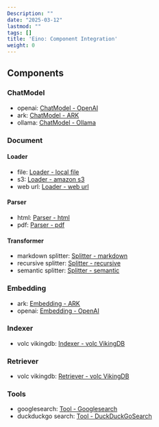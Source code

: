 ```yaml
---
Description: ""
date: "2025-03-12"
lastmod: ""
tags: []
title: 'Eino: Component Integration'
weight: 0
---
```


## Components

### ChatModel

- openai: [ChatModel - OpenAI](/en/docs/eino/ecosystem/chat_model/chat_model_openai)
- ark: [ChatModel - ARK](/en/docs/eino/ecosystem/chat_model/chat_model_ark)
- ollama: [ChatModel - Ollama](/en/docs/eino/ecosystem/chat_model/chat_model_ollama)

### Document

#### Loader

- file: [Loader - local file](/en/docs/eino/ecosystem/document/loader_local_file)
- s3: [Loader - amazon s3](/en/docs/eino/ecosystem/document/loader_amazon_s3)
- web url: [Loader - web url](/en/docs/eino/ecosystem/document/loader_web_url)

#### Parser

- html: [Parser - html](/en/docs/eino/ecosystem/document/parser_html)
- pdf: [Parser - pdf](/en/docs/eino/ecosystem/document/parser_pdf)

#### Transformer

- markdown splitter: [Splitter - markdown](/en/docs/eino/ecosystem/document/splitter_markdown)
- recursive splitter: [Splitter - recursive](/en/docs/eino/ecosystem/document/splitter_recursive)
- semantic splitter: [Splitter - semantic](/en/docs/eino/ecosystem/document/splitter_semantic)

### Embedding

- ark: [Embedding - ARK](/en/docs/eino/ecosystem/embedding/embedding_ark)
- openai: [Embedding - OpenAI](/en/docs/eino/ecosystem/embedding/embedding_openai)

### Indexer

- volc vikingdb: [Indexer - volc VikingDB](/en/docs/eino/ecosystem/indexer/indexer_volc_vikingdb)

### Retriever

- volc vikingdb: [Retriever - volc VikingDB](/en/docs/eino/ecosystem/retriever/retriever_volc_vikingdb)

### Tools

- googlesearch: [Tool - Googlesearch](/en/docs/eino/ecosystem/tool/tool_googlesearch)
- duckduckgo search: [Tool - DuckDuckGoSearch](/en/docs/eino/ecosystem/tool/tool_duckduckgo_search)
